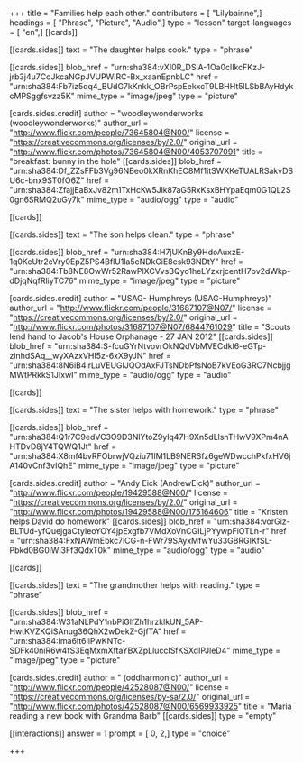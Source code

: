 +++
title = "Families help each other."
contributors = [ "Lilybainne",]
headings = [ "Phrase", "Picture", "Audio",]
type = "lesson"
target-languages = [ "en",]
[[cards]]

[[cards.sides]]
text = "The daughter helps cook."
type = "phrase"

[[cards.sides]]
blob_href = "urn:sha384:vXI0R_DSiA-1Oa0clIkcFKzJ-jrb3j4u7CqJkcaNGpJVUPWlRC-Bx_xaanEpnbLC"
href = "urn:sha384:Fb7iz5qq4_BUdG7kKnkk_OBrPspEekxcT9LBHHt5lLSbBAyHdykcMPSggfsvzz5K"
mime_type = "image/jpeg"
type = "picture"

[cards.sides.credit]
author = "woodleywonderworks (woodleywonderworks)"
author_url = "http://www.flickr.com/people/73645804@N00/"
license = "https://creativecommons.org/licenses/by/2.0/"
original_url = "http://www.flickr.com/photos/73645804@N00/4053707091"
title = "breakfast: bunny in the hole"
[[cards.sides]]
blob_href = "urn:sha384:Df_ZZsFFb3Vg96NBeo0kXRnKhEC8Mf1itSWXKeTUALRSakvDSU6c-bnx9ST0fO6Z"
href = "urn:sha384:ZfajjEaBxJv82m1TxHcKw5Jlk87aG5RxKsxBHYpaEqm0G1QL2S0gn6SRMQ2uGy7k"
mime_type = "audio/ogg"
type = "audio"

[[cards]]

[[cards.sides]]
text = "The son helps clean."
type = "phrase"

[[cards.sides]]
blob_href = "urn:sha384:H7jUKnBy9HdoAuxzE-1q0KeUtr2cVry0EpZ5PS4BflU1la5eNDkCiE8esk93NDtY"
href = "urn:sha384:Tb8NE8OwWr52RawPlXCVvsBQyo1heLYzxrjcentH7bv2dWkp-dDjqNqfRliyTC76"
mime_type = "image/jpeg"
type = "picture"

[cards.sides.credit]
author = "USAG- Humphreys (USAG-Humphreys)"
author_url = "http://www.flickr.com/people/31687107@N07/"
license = "https://creativecommons.org/licenses/by/2.0/"
original_url = "http://www.flickr.com/photos/31687107@N07/6844761029"
title = "Scouts lend hand to Jacob's House Orphanage - 27 JAN 2012"
[[cards.sides]]
blob_href = "urn:sha384:S-fcuGYrNtvovrOkNQdVbMVECdkl6-eGTp-zinhdSAq__wyXAzxVHI5z-6xX9yJN"
href = "urn:sha384:8N6iB4irLuVEUGIJQOdAxFJTsNDbPfsNoB7kVEoG3RC7NcbjjgMWtPRkkS1JIxwI"
mime_type = "audio/ogg"
type = "audio"

[[cards]]

[[cards.sides]]
text = "The sister helps with homework."
type = "phrase"

[[cards.sides]]
blob_href = "urn:sha384:Q1r7C9edVC3O9D3NlYtoZ9ylq47H9Xn5dLlsnTHwV9XPm4nAHTDvD8jY4TQWQ1Jt"
href = "urn:sha384:X8mf4bvRFObrwjVQziu71lM1LB9NERSfz6geWDwcchPkfxHV6jA140vCnf3vIQhE"
mime_type = "image/jpeg"
type = "picture"

[cards.sides.credit]
author = "Andy Eick (AndrewEick)"
author_url = "http://www.flickr.com/people/19429588@N00/"
license = "https://creativecommons.org/licenses/by/2.0/"
original_url = "http://www.flickr.com/photos/19429588@N00/175164606"
title = "Kristen helps David do homework"
[[cards.sides]]
blob_href = "urn:sha384:vorGiz-BLTUd-yfQuejgaCtyIeoYOY4jpExgfb7VMdXoVnCGILjPYywpFiOTLn-r"
href = "urn:sha384:FxNAWmEbkc7lCG-n-FWr79SAyxMfwYu33GBRGIKfSL-Pbkd0BG0iWi3Ff3QdxT0k"
mime_type = "audio/ogg"
type = "audio"

[[cards]]

[[cards.sides]]
text = "The grandmother helps with reading."
type = "phrase"

[[cards.sides]]
blob_href = "urn:sha384:W31aNLPdY1nbPiGlfZh1hrzklkUN_5AP-HwtKVZKQiSAnug36QhX2wDekZ-GjfTA"
href = "urn:sha384:Ima6lt6IiPwKNTc-SDFk40niR6w4fS3EqMxmXftaYBXZpLluccISfKSXdIPJleD4"
mime_type = "image/jpeg"
type = "picture"

[cards.sides.credit]
author = " (oddharmonic)"
author_url = "http://www.flickr.com/people/42528087@N00/"
license = "https://creativecommons.org/licenses/by-sa/2.0/"
original_url = "http://www.flickr.com/photos/42528087@N00/6569933925"
title = "Maria reading a new book with Grandma Barb"
[[cards.sides]]
type = "empty"

[[interactions]]
answer = 1
prompt = [ 0, 2,]
type = "choice"

+++
